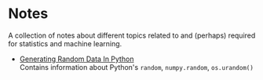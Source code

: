 # Notes

A collection of notes about different topics related to and (perhaps) required for statistics and machine learning.

* [Generating Random Data In Python](https://github.com/kelaaditya/machine-learning-algorithms/blob/master/notes/generating-random-data-in-python.ipynb)  
    Contains information about Python's `random`, `numpy.random`, `os.urandom()`
